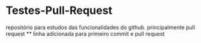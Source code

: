 # Testes-Pull-Request
repositório para estudos das funcionalidades do github. principalmente pull request
** linha adicionada para primeiro commit e pull request
